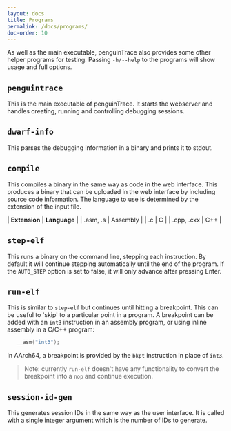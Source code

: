 ```yaml
---
layout: docs
title: Programs
permalink: /docs/programs/
doc-order: 10
---
```


As well as the main executable, penguinTrace also provides some other helper
programs for testing. Passing `-h/--help` to the programs will show usage and
full options.

## `penguintrace`

This is the main executable of penguinTrace. It starts the webserver and
handles creating, running and controlling debugging sessions.

## `dwarf-info`

This parses the debugging information in a binary and prints it to stdout.

## `compile`

This compiles a binary in the same way as code in the web interface. This
produces a binary that can be uploaded in the web interface by including
source code information. The language to use is determined by the extension
of the input file.

| **Extension**  | **Language** |
|   .asm, .s     |   Assembly   |
|   .c           |   C          |
|   .cpp, .cxx   |   C++        |

## `step-elf`

This runs a binary on the command line, stepping each instruction. By default
it will continue stepping automatically until the end of the program. If the
`AUTO_STEP` option is set to false, it will only advance after pressing Enter.

## `run-elf`

This is similar to `step-elf` but continues until hitting a breakpoint. This
can be useful to 'skip' to a particular point in a program. A breakpoint can
be added with an `int3` instruction in an assembly program, or using inline
assembly in a C/C++ program:

```c
   __asm("int3");
```

In AArch64, a breakpoint is provided by the `bkpt` instruction in place of
`int3`.

> Note: currently `run-elf` doesn't have any functionality to convert the
> breakpoint into a `nop` and continue execution.

## `session-id-gen`

This generates session IDs in the same way as the user interface. It is called
with a single integer argument which is the number of IDs to generate.
